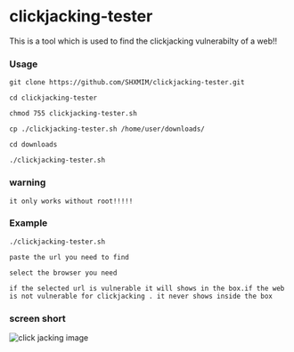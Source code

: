 # clickjacking-tester

This is a tool which is used to find the clickjacking vulnerabilty of a web!!

### Usage

```
git clone https://github.com/SHXMIM/clickjacking-tester.git
```
```
cd clickjacking-tester
```
```
chmod 755 clickjacking-tester.sh
```
```
cp ./clickjacking-tester.sh /home/user/downloads/
```
```
cd downloads
```
```
./clickjacking-tester.sh
``` 
### warning
```
it only works without root!!!!!
```
### Example

```
./clickjacking-tester.sh

paste the url you need to find

select the browser you need

if the selected url is vulnerable it will shows in the box.if the web is not vulnerable for clickjacking . it never shows inside the box
```

### screen short
![click jacking image](https://portswigger.net/web-security/images/clickjacking-infographic.svg)
